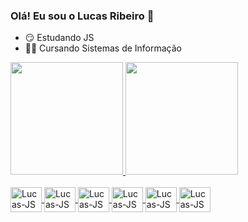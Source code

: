 ### Olá! Eu sou o Lucas Ribeiro 👋

- 😏 Estudando JS
- 🧑‍💻 Cursando Sistemas de Informação

<div>
<a href="https://github.com/Lucas53gt">
<img height="180em" src="https://github-readme-stats.vercel.app/api?username=Lucas53gt&show_icons=true&theme=dark">
<img height="180em" src="https://github-readme-stats.vercel.app/api/top-langs/?username=Lucas53gt&layout=compact&show_icons=true&theme=dark">
</div>

<div stylle="display: inline_block"><br>
  <img align="center" alt="Lucas-JS" height="40" width="50" src="https://cdn.jsdelivr.net/gh/devicons/devicon/icons/javascript/javascript-original.svg" />
  <img align="center" alt="Lucas-JS" height="40" width="50" src="https://cdn.jsdelivr.net/gh/devicons/devicon/icons/html5/html5-plain-wordmark.svg" />
  <img align="center" alt="Lucas-JS" height="40" width="50" src="https://cdn.jsdelivr.net/gh/devicons/devicon/icons/css3/css3-plain-wordmark.svg" /> 
  <img align="center" alt="Lucas-JS" height="40" width="50" src="https://cdn.jsdelivr.net/gh/devicons/devicon/icons/python/python-original-wordmark.svg" />
  <img align="center" alt="Lucas-JS" height="40" width="50" src="https://cdn.jsdelivr.net/gh/devicons/devicon/icons/typescript/typescript-plain.svg" />  
  <img align="center" alt="Lucas-JS" height="40" width="50" src="https://cdn.jsdelivr.net/gh/devicons/devicon/icons/java/java-original.svg" />

##
